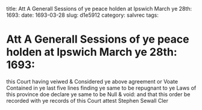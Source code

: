 title: Att A Generall Sessions of ye peace holden at Ipswich March ye 28th: 1693:
date: 1693-03-28
slug: d1e5912
category: salvrec
tags: 


<div markdown class="doc" id="d1e5912">


# Att A Generall Sessions of ye peace holden at Ipswich March ye 28th: 1693:

this Court having veiwed & Considered ye above agreement or Voate Contained in ye last five lines finding ye same to be repugnant to ye Laws of this province doe declare ye same to be Null & void: and that this order be recorded with ye records of this Court attest Stephen Sewall Cler 
</div>
